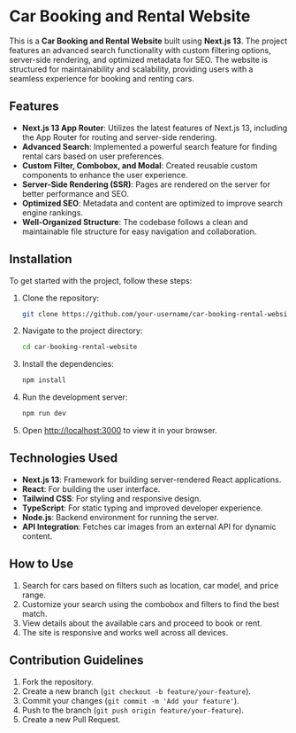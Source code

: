 # Car Booking and Rental Website

This is a **Car Booking and Rental Website** built using **Next.js 13**. The project features an advanced search functionality with custom filtering options, server-side rendering, and optimized metadata for SEO. The website is structured for maintainability and scalability, providing users with a seamless experience for booking and renting cars.

## Features

- **Next.js 13 App Router**: Utilizes the latest features of Next.js 13, including the App Router for routing and server-side rendering.
- **Advanced Search**: Implemented a powerful search feature for finding rental cars based on user preferences.
- **Custom Filter, Combobox, and Modal**: Created reusable custom components to enhance the user experience.
- **Server-Side Rendering (SSR)**: Pages are rendered on the server for better performance and SEO.
- **Optimized SEO**: Metadata and content are optimized to improve search engine rankings.
- **Well-Organized Structure**: The codebase follows a clean and maintainable file structure for easy navigation and collaboration.

## Installation

To get started with the project, follow these steps:

1. Clone the repository:

    ```bash
    git clone https://github.com/your-username/car-booking-rental-website.git
    ```

2. Navigate to the project directory:

    ```bash
    cd car-booking-rental-website
    ```

3. Install the dependencies:

    ```bash
    npm install
    ```

4. Run the development server:

    ```bash
    npm run dev
    ```

5. Open [http://localhost:3000](http://localhost:3000) to view it in your browser.

## Technologies Used

- **Next.js 13**: Framework for building server-rendered React applications.
- **React**: For building the user interface.
- **Tailwind CSS**: For styling and responsive design.
- **TypeScript**: For static typing and improved developer experience.
- **Node.js**: Backend environment for running the server.
- **API Integration**: Fetches car images from an external API for dynamic content.

## How to Use

1. Search for cars based on filters such as location, car model, and price range.
2. Customize your search using the combobox and filters to find the best match.
3. View details about the available cars and proceed to book or rent.
4. The site is responsive and works well across all devices.

## Contribution Guidelines

1. Fork the repository.
2. Create a new branch (`git checkout -b feature/your-feature`).
3. Commit your changes (`git commit -m 'Add your feature'`).
4. Push to the branch (`git push origin feature/your-feature`).
5. Create a new Pull Request.

